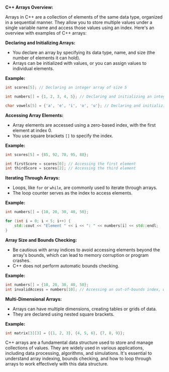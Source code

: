 **C++ Arrays Overview:**

Arrays in C++ are a collection of elements of the same data type, organized in a sequential manner. They allow you to store multiple values under a single variable name and access those values using an index. Here's an overview with examples of C++ arrays:

**Declaring and Initializing Arrays:**
- You declare an array by specifying its data type, name, and size (the number of elements it can hold).
- Arrays can be initialized with values, or you can assign values to individual elements.

**Example:**
```cpp
int scores[5]; // Declaring an integer array of size 5

int numbers[] = {1, 2, 3, 4, 5}; // Declaring and initializing an integer array

char vowels[5] = {'a', 'e', 'i', 'o', 'u'}; // Declaring and initializing a character array
```

**Accessing Array Elements:**
- Array elements are accessed using a zero-based index, with the first element at index 0.
- You use square brackets `[]` to specify the index.

**Example:**
```cpp
int scores[5] = {85, 92, 78, 95, 88};

int firstScore = scores[0]; // Accessing the first element
int thirdScore = scores[2]; // Accessing the third element
```

**Iterating Through Arrays:**
- Loops, like `for` or `while`, are commonly used to iterate through arrays.
- The loop counter serves as the index to access elements.

**Example:**
```cpp
int numbers[] = {10, 20, 30, 40, 50};

for (int i = 0; i < 5; i++) {
    std::cout << "Element " << i << ": " << numbers[i] << std::endl;
}
```

**Array Size and Bounds Checking:**
- Be cautious with array indices to avoid accessing elements beyond the array's bounds, which can lead to memory corruption or program crashes.
- C++ does not perform automatic bounds checking.

**Example:**
```cpp
int numbers[] = {10, 20, 30, 40, 50};
int invalidAccess = numbers[10]; // Accessing an out-of-bounds index, which is an error
```

**Multi-Dimensional Arrays:**
- Arrays can have multiple dimensions, creating tables or grids of data.
- They are declared using nested square brackets.

**Example:**
```cpp
int matrix[3][3] = {{1, 2, 3}, {4, 5, 6}, {7, 8, 9}};
```

C++ arrays are a fundamental data structure used to store and manage collections of values. They are widely used in various applications, including data processing, algorithms, and simulations. It's essential to understand array indexing, bounds checking, and how to loop through arrays to work effectively with this data structure.